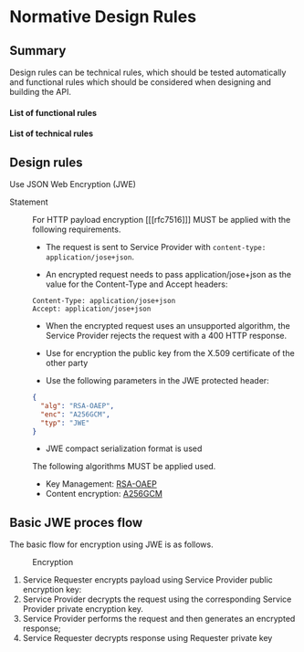 # Normative Design Rules

## Summary

Design rules can be technical rules, which should be tested automatically and functional rules which should be considered when designing and building the API.

#### List of functional rules

<ul id="functionalList"></ul>

#### List of technical rules

<ul id="technicalList"></ul>

## Design rules

<div class="rule" id="/encryption/jwe" data-type="technical">
   <p class="rulelab">Use JSON Web Encryption (JWE)</p>
   <dl>
   <dt>Statement</dt>
   <dd>

For HTTP payload encryption [[[rfc7516]]] MUST be applied with the following requirements.

* The request is sent to Service Provider with `content-type: application/jose+json`.

* An encrypted request needs to pass application/jose+json as the value for the Content-Type and Accept headers:

```http
Content-Type: application/jose+json
Accept: application/jose+json
```

* When the encrypted request uses an unsupported algorithm, the Service Provider rejects the request with a 400 HTTP response.

* Use for encryption the public key from the X.509 certificate of the other party
* Use the following parameters in the JWE protected header:

```json
{
  "alg": "RSA-OAEP",
  "enc": "A256GCM",
  "typ": "JWE"
}
```

* JWE compact serialization format is used

The following algorithms MUST be applied used.

<ul>
<li>Key Management: <a href="https://datatracker.ietf.org/doc/html/rfc7518#section-4.3">RSA-OAEP</a></li>
<li>Content encryption: <a href="https://datatracker.ietf.org/doc/html/rfc7518#section-5.3">A256GCM</a></li>
</ul>

   </dd>
</dl>
</div>

## Basic JWE proces flow

The basic flow for encryption using JWE is as follows.
<figure>
   <div class="mermaid" data-figure-name="encryption.mermaid">
   </div>
   <figcaption>Encryption</figcaption>
</figure>

1. Service Requester encrypts payload using Service Provider public encryption key:
2. Service Provider decrypts the request using the corresponding Service Provider private encryption key.
3. Service Provider performs the request and then generates an encrypted response;
4. Service Requester decrypts response using Requester private key
